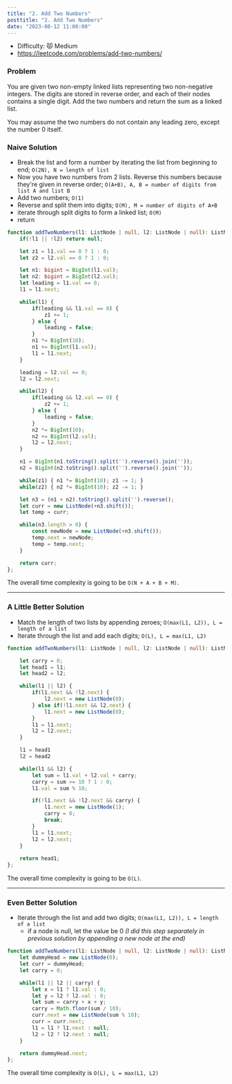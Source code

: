 ```yaml
---
title: "2. Add Two Numbers"
posttitle: "2. Add Two Numbers"
date: "2023-08-12 11:00:00"
---
```


- Difficulty: 😾 Medium
- https://leetcode.com/problems/add-two-numbers/

### Problem
You are given two non-empty linked lists representing two non-negative integers. The digits are stored in reverse order, and each of their nodes contains a single digit. Add the two numbers and return the sum as a linked list.

You may assume the two numbers do not contain any leading zero, except the number 0 itself.


### Naive Solution
- Break the list and form a number by iterating the list from beginning to end; `O(2N), N = length of list`
- Now you have two numbers from 2 lists. Reverse this numbers because they're given in reverse order; `O(A+B), A, B = number of digits from list A and list B`
- Add two numbers; `O(1)`
- Reverse and split them into digits; `O(M), M = number of digits of A+B`
- iterate through split digits to form a linked list; `O(M)`
- return

```ts 
function addTwoNumbers(l1: ListNode | null, l2: ListNode | null): ListNode | null {
    if(!l1 || !l2) return null;

    let z1 = l1.val == 0 ? 1 : 0;
    let z2 = l2.val == 0 ? 1 : 0;

    let n1: bigint = BigInt(l1.val);
    let n2: bigint = BigInt(l2.val);
    let leading = l1.val == 0;
    l1 = l1.next;

    while(l1) {
        if(leading && l1.val == 0) {
            z1 += 1;
        } else {
            leading = false;
        }
        n1 *= BigInt(10);
        n1 += BigInt(l1.val);
        l1 = l1.next;
    }

    leading = l2.val == 0;
    l2 = l2.next;

    while(l2) {
        if(leading && l2.val == 0) {
            z2 += 1;
        } else {
            leading = false;
        }
        n2 *= BigInt(10);
        n2 += BigInt(l2.val);
        l2 = l2.next;
    }

    n1 = BigInt(n1.toString().split('').reverse().join(''));
    n2 = BigInt(n2.toString().split('').reverse().join(''));

    while(z1) { n1 *= BigInt(10); z1 -= 1; }
    while(z2) { n2 *= BigInt(10); z2 -= 1; }

    let n3 = (n1 + n2).toString().split('').reverse();
    let curr = new ListNode(+n3.shift());
    let temp = curr;

    while(n3.length > 0) {
        const newNode = new ListNode(+n3.shift());
        temp.next = newNode;
        temp = temp.next;
    }

    return curr;
};
```

The overall time complexity is going to be `O(N + A + B + M)`.

---

### A Little Better Solution
- Match the length of two lists by appending zeroes; `O(max(L1, L2)), L = length of a list`
- Iterate through the list and add each digits; `O(L), L = max(L1, L2)`

```ts 
function addTwoNumbers(l1: ListNode | null, l2: ListNode | null): ListNode | null {

    let carry = 0;
    let head1 = l1;
    let head2 = l2;

    while(l1 || l2) {
        if(l1.next && !l2.next) {
            l2.next = new ListNode(0);
        } else if(!l1.next && l2.next) {
            l1.next = new ListNode(0);
        }
        l1 = l1.next;
        l2 = l2.next;
    }

    l1 = head1
    l2 = head2

    while(l1 && l2) {
        let sum = l1.val + l2.val + carry;
        carry = sum >= 10 ? 1 : 0;
        l1.val = sum % 10;

        if(!l1.next && !l2.next && carry) {
            l1.next = new ListNode(1);
            carry = 0;
            break;
        }
        l1 = l1.next;
        l2 = l2.next;
    }
 
    return head1;
};
```

The overall time complexity is going to be `O(L)`.

---

### Even Better Solution
- Iterate through the list and add two digits; `O(max(L1, L2)), L = length of a list`
  - if a node is null, let the value be 0 _(I did this step separately in previous solution by appending a new node at the end)_

```ts 
function addTwoNumbers(l1: ListNode | null, l2: ListNode | null): ListNode | null {
    let dummyHead = new ListNode(0);
    let curr = dummyHead;
    let carry = 0;

    while(l1 || l2 || carry) {
        let x = l1 ? l1.val : 0;
        let y = l2 ? l2.val : 0;
        let sum = carry + x + y;
        carry = Math.floor(sum / 10);
        curr.next = new ListNode(sum % 10);
        curr = curr.next;
        l1 = l1 ? l1.next : null;
        l2 = l2 ? l2.next : null;
    }

    return dummyHead.next;
};
```

The overall time complexity is `O(L), L = max(L1, L2)`